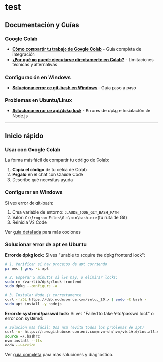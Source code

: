 # test

## Documentación y Guías

### Google Colab
- **[Cómo compartir tu trabajo de Google Colab](COMO_COMPARTIR_COLAB.md)** - Guía completa de integración
- **[¿Por qué no puede ejecutarse directamente en Colab?](POR_QUE_NO_COLAB_DIRECTO.md)** - Limitaciones técnicas y alternativas

### Configuración en Windows
- **[Solucionar error de git-bash en Windows](SOLUCIONAR_GIT_BASH_WINDOWS.md)** - Guía paso a paso

### Problemas en Ubuntu/Linux
- **[Solucionar error de apt/dpkg lock](SOLUCIONAR_APT_DPKG_UBUNTU.md)** - Errores de dpkg e instalación de Node.js

---

## Inicio rápido

### Usar con Google Colab

La forma más fácil de compartir tu código de Colab:
1. **Copia el código** de tu celda de Colab
2. **Pégalo** en el chat con Claude Code
3. Describe qué necesitas ayuda

### Configurar en Windows

Si ves error de git-bash:
1. Crea variable de entorno: `CLAUDE_CODE_GIT_BASH_PATH`
2. Valor: `C:\Program Files\Git\bin\bash.exe` (tu ruta de Git)
3. Reinicia VS Code

Ver [guía detallada](SOLUCIONAR_GIT_BASH_WINDOWS.md) para más opciones.

### Solucionar error de apt en Ubuntu

**Error de dpkg lock:**
Si ves "unable to acquire the dpkg frontend lock":

```bash
# 1. Verificar si hay procesos de apt corriendo
ps aux | grep -i apt

# 2. Esperar 5 minutos si los hay, o eliminar locks:
sudo rm /var/lib/dpkg/lock-frontend
sudo dpkg --configure -a

# 3. Instalar Node.js correctamente
curl -fsSL https://deb.nodesource.com/setup_20.x | sudo -E bash -
sudo apt install -y nodejs
```

**Error de systemd/passwd lock:**
Si ves "Failed to take /etc/passwd lock" o error con systemd:

```bash
# Solución más fácil: Usa nvm (evita todos los problemas de apt)
curl -o- https://raw.githubusercontent.com/nvm-sh/nvm/v0.39.0/install.sh | bash
source ~/.bashrc
nvm install --lts
node --version
```

Ver [guía completa](SOLUCIONAR_APT_DPKG_UBUNTU.md) para más soluciones y diagnóstico.